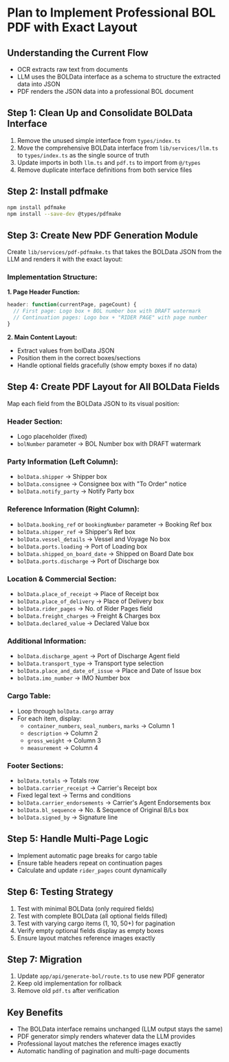 # Plan to Implement Professional BOL PDF with Exact Layout

## Understanding the Current Flow

- OCR extracts raw text from documents
- LLM uses the BOLData interface as a schema to structure the extracted data into JSON
- PDF renders the JSON data into a professional BOL document

## Step 1: Clean Up and Consolidate BOLData Interface

1. Remove the unused simple interface from `types/index.ts`
2. Move the comprehensive BOLData interface from `lib/services/llm.ts` to `types/index.ts` as the single source of truth
3. Update imports in both `llm.ts` and `pdf.ts` to import from `@/types`
4. Remove duplicate interface definitions from both service files

## Step 2: Install pdfmake

```bash
npm install pdfmake
npm install --save-dev @types/pdfmake
```

## Step 3: Create New PDF Generation Module

Create `lib/services/pdf-pdfmake.ts` that takes the BOLData JSON from the LLM and renders it with the exact layout:

### Implementation Structure:

**1. Page Header Function:**
```javascript
header: function(currentPage, pageCount) {
  // First page: Logo box + BOL number box with DRAFT watermark
  // Continuation pages: Logo box + "RIDER PAGE" with page number
}
```

**2. Main Content Layout:**
- Extract values from bolData JSON
- Position them in the correct boxes/sections
- Handle optional fields gracefully (show empty boxes if no data)

## Step 4: Create PDF Layout for All BOLData Fields

Map each field from the BOLData JSON to its visual position:

### Header Section:
- Logo placeholder (fixed)
- `bolNumber` parameter → BOL Number box with DRAFT watermark

### Party Information (Left Column):
- `bolData.shipper` → Shipper box
- `bolData.consignee` → Consignee box with "To Order" notice
- `bolData.notify_party` → Notify Party box

### Reference Information (Right Column):
- `bolData.booking_ref` or `bookingNumber` parameter → Booking Ref box
- `bolData.shipper_ref` → Shipper's Ref box
- `bolData.vessel_details` → Vessel and Voyage No box
- `bolData.ports.loading` → Port of Loading box
- `bolData.shipped_on_board_date` → Shipped on Board Date box
- `bolData.ports.discharge` → Port of Discharge box

### Location & Commercial Section:
- `bolData.place_of_receipt` → Place of Receipt box
- `bolData.place_of_delivery` → Place of Delivery box
- `bolData.rider_pages` → No. of Rider Pages field
- `bolData.freight_charges` → Freight & Charges box
- `bolData.declared_value` → Declared Value box

### Additional Information:
- `bolData.discharge_agent` → Port of Discharge Agent field
- `bolData.transport_type` → Transport type selection
- `bolData.place_and_date_of_issue` → Place and Date of Issue box
- `bolData.imo_number` → IMO Number box

### Cargo Table:
- Loop through `bolData.cargo` array
- For each item, display:
  - `container_numbers`, `seal_numbers`, `marks` → Column 1
  - `description` → Column 2
  - `gross_weight` → Column 3
  - `measurement` → Column 4

### Footer Sections:
- `bolData.totals` → Totals row
- `bolData.carrier_receipt` → Carrier's Receipt box
- Fixed legal text → Terms and conditions
- `bolData.carrier_endorsements` → Carrier's Agent Endorsements box
- `bolData.bl_sequence` → No. & Sequence of Original B/Ls box
- `bolData.signed_by` → Signature line

## Step 5: Handle Multi-Page Logic

- Implement automatic page breaks for cargo table
- Ensure table headers repeat on continuation pages
- Calculate and update `rider_pages` count dynamically

## Step 6: Testing Strategy

1. Test with minimal BOLData (only required fields)
2. Test with complete BOLData (all optional fields filled)
3. Test with varying cargo items (1, 10, 50+) for pagination
4. Verify empty optional fields display as empty boxes
5. Ensure layout matches reference images exactly

## Step 7: Migration

1. Update `app/api/generate-bol/route.ts` to use new PDF generator
2. Keep old implementation for rollback
3. Remove old `pdf.ts` after verification

## Key Benefits

- The BOLData interface remains unchanged (LLM output stays the same)
- PDF generator simply renders whatever data the LLM provides
- Professional layout matches the reference images exactly
- Automatic handling of pagination and multi-page documents